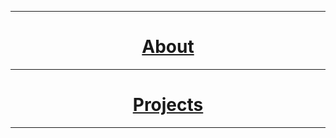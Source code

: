 * * *
# <center> <b> <a href="https://shea08.github.io/about">About</a></b></center>
* * *
# <center> <b> <a href="https://shea08.github.io/projects">Projects</a></b></center>
* * *

